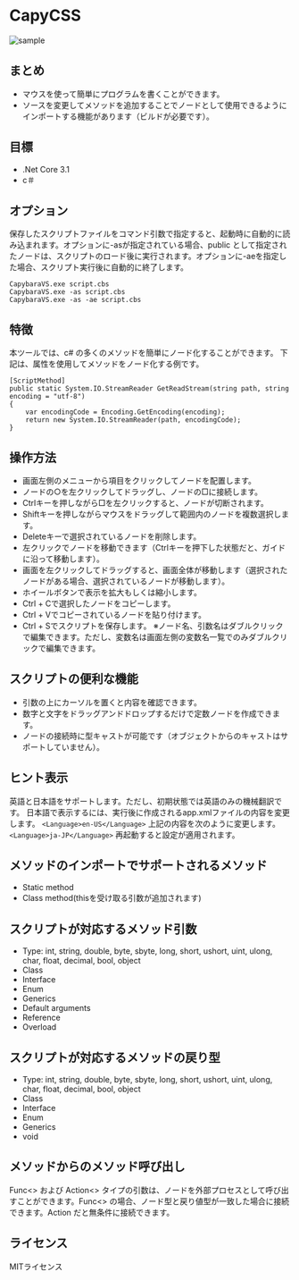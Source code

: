 # CapyCSS
![sample](https://user-images.githubusercontent.com/63950487/91655061-fd3a7380-eae8-11ea-97e2-f4d868b25e97.png)

## まとめ
* マウスを使って簡単にプログラムを書くことができます。
* ソースを変更してメソッドを追加することでノードとして使用できるようにインポートする機能があります（ビルドが必要です）。

## 目標
* .Net Core 3.1
* c＃

## オプション
保存したスクリプトファイルをコマンド引数で指定すると、起動時に自動的に読み込まれます。オプションに-asが指定されている場合、public として指定されたノードは、スクリプトのロード後に実行されます。オプションに-aeを指定した場合、スクリプト実行後に自動的に終了します。
```
CapybaraVS.exe script.cbs
CapybaraVS.exe -as script.cbs
CapybaraVS.exe -as -ae script.cbs
```

## 特徴
本ツールでは、c# の多くのメソッドを簡単にノード化することができます。
下記は、属性を使用してメソッドをノード化する例です。
```
[ScriptMethod]
public static System.IO.StreamReader GetReadStream(string path, string encoding = "utf-8")
{
    var encodingCode = Encoding.GetEncoding(encoding);
    return new System.IO.StreamReader(path, encodingCode);
}
```

## 操作方法
* 画面左側のメニューから項目をクリックしてノードを配置します。
* ノードの○を左クリックしてドラッグし、ノードの□に接続します。
* Ctrlキーを押しながら□を左クリックすると、ノードが切断されます。
* Shiftキーを押しながらマウスをドラッグして範囲内のノードを複数選択します。
* Deleteキーで選択されているノードを削除します。
* 左クリックでノードを移動できます（Ctrlキーを押下した状態だと、ガイドに沿って移動します）。
* 画面を左クリックしてドラッグすると、画面全体が移動します（選択されたノードがある場合、選択されているノードが移動します）。
* ホイールボタンで表示を拡大もしくは縮小します。
* Ctrl + Cで選択したノードをコピーします。
* Ctrl + Vでコピーされているノードを貼り付けます。
* Ctrl + Sでスクリプトを保存します。
※ノード名、引数名はダブルクリックで編集できます。ただし、変数名は画面左側の変数名一覧でのみダブルクリックで編集できます。

## スクリプトの便利な機能
* 引数の上にカーソルを置くと内容を確認できます。
* 数字と文字をドラッグアンドドロップするだけで定数ノードを作成できます。
* ノードの接続時に型キャストが可能です（オブジェクトからのキャストはサポートしていません）。

## ヒント表示
英語と日本語をサポートします。ただし、初期状態では英語のみの機械翻訳です。
日本語で表示するには、実行後に作成されるapp.xmlファイルの内容を変更します。
```<Language>en-US</Language>```
上記の内容を次のように変更します。
```<Language>ja-JP</Language>```
再起動すると設定が適用されます。

## メソッドのインポートでサポートされるメソッド
* Static method
* Class method(thisを受け取る引数が追加されます)

## スクリプトが対応するメソッド引数
* Type: int, string, double, byte, sbyte, long, short, ushort, uint, ulong, char, float, decimal, bool, object
* Class
* Interface
* Enum
* Generics
* Default arguments
* Reference
* Overload

## スクリプトが対応するメソッドの戻り型
* Type: int, string, double, byte, sbyte, long, short, ushort, uint, ulong, char, float, decimal, bool, object
* Class
* Interface
* Enum
* Generics
* void

## メソッドからのメソッド呼び出し
Func<> および Action<> タイプの引数は、ノードを外部プロセスとして呼び出すことができます。Func<> の場合、ノード型と戻り値型が一致した場合に接続できます。Action だと無条件に接続できます。

## ライセンス
MITライセンス
